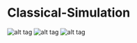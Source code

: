 # Classical-Simulation

![alt tag](https://github.com/Jaewan-Yun/Classical-Simulation/blob/master/pic/1.png)
![alt tag](https://github.com/Jaewan-Yun/Classical-Simulation/blob/master/pic/2.png)
![alt tag](https://github.com/Jaewan-Yun/Classical-Simulation/blob/master/pic/3.png)